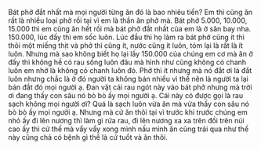 Bát phở đắt nhất mà mọi người từng ăn đó là bao nhiêu tiền? Em thì cũng ăn rất là nhiều loại phở rồi tại vì em là thần ăn phở mà. Bát phở 5.000, 10.000, 15.000 thì em cũng ăn hết rồi mà bát phở đắt nhất của em là ở sân bay nha. 150.000, lúc đấy thì em sốc luôn. Lúc đầu thì họ làm ra bát phở cũng ít thì thôi một miếng thịt và phở thì cũng ít, nước cũng ít luôn, tóm lại là rất là ít luôn. Nhưng mà sao không biết họ lại lấy 150.000 của chúng em cơ mà ăn ở đấy thì không hề có rau sống luôn đâu mà hình như cũng không có chanh luôn em nhớ là không có chanh luôn đó. Phở thì ít nhưng mà nó đắt ơi là đắt luôn nhưng chắc là ở đó người ta không bán nhiều vì thế nên là người ta lại bán đắt đó mọi người ạ. Đan vặt cái rau ngót này vào bát phở nhưng mà trời ơi đang thấy con sâu nó bò bò ấy mọi người ạ. Cái này có được gọi là rau sạch không mọi người ơi? Quá là sạch luôn vừa ăn mà vừa thấy con sâu nó bò bò ấy mọi người ạ. Nhưng mà cứ ăn thôi tại vì trước khi trước chúng em nhỏ ấy đi lên nương thì làm gì rửa rau, đi lên nương xa xa trên đồi trên núi cao ấy thì cứ thế mà vẩy vẩy xong mình nấu mình ăn cũng trải qua như thế này cũng chả có bệnh gì thế là cứ tuốt và ăn thôi.